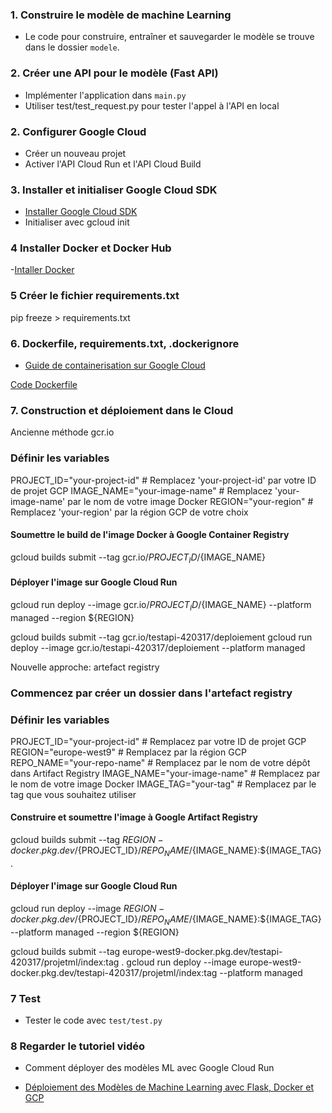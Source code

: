 ### 1. Construire le modèle de machine Learning
- Le code pour construire, entraîner et sauvegarder le modèle se trouve dans le dossier `modele`.

### 2. Créer une API pour le modèle (Fast API)

- Implémenter l'application dans `main.py`
- Utiliser test/test_request.py pour tester l'appel à l'API en local

### 2. Configurer Google Cloud 
- Créer un nouveau projet
- Activer l'API Cloud Run et l'API Cloud Build

### 3. Installer et initialiser Google Cloud SDK
- [Installer Google Cloud SDK](https://cloud.google.com/sdk/docs/install)
- Initialiser avec gcloud init

### 4 Installer Docker et Docker Hub
-[Intaller Docker](https://docs.docker.com/engine/install/)

### 5 Créer le fichier requirements.txt
pip freeze > requirements.txt

### 6. Dockerfile, requirements.txt, .dockerignore
- [Guide de containerisation sur Google Cloud](https://cloud.google.com/run/docs/quickstarts/build-and-deploy#containerizing)

[Code Dockerfile](https://fastapi.tiangolo.com/deployment/docker/)

### 7. Construction et déploiement dans le Cloud


Ancienne méthode gcr.io

### Définir les variables
PROJECT_ID="your-project-id"   # Remplacez 'your-project-id' par votre ID de projet GCP
IMAGE_NAME="your-image-name"   # Remplacez 'your-image-name' par le nom de votre image Docker
REGION="your-region"           # Remplacez 'your-region' par la région GCP de votre choix

#### Soumettre le build de l'image Docker à Google Container Registry
gcloud builds submit --tag gcr.io/${PROJECT_ID}/${IMAGE_NAME}

#### Déployer l'image sur Google Cloud Run
gcloud run deploy --image gcr.io/${PROJECT_ID}/${IMAGE_NAME} --platform managed --region ${REGION}


gcloud builds submit --tag gcr.io/testapi-420317/deploiement
gcloud run deploy --image gcr.io/testapi-420317/deploiement --platform managed


Nouvelle approche: artefact registry 
### Commencez par créer un dossier dans l'artefact registry


### Définir les variables
PROJECT_ID="your-project-id"      # Remplacez par votre ID de projet GCP
REGION="europe-west9"             # Remplacez par la région GCP
REPO_NAME="your-repo-name"        # Remplacez par le nom de votre dépôt dans Artifact Registry
IMAGE_NAME="your-image-name"      # Remplacez par le nom de votre image Docker
IMAGE_TAG="your-tag"              # Remplacez par le tag que vous souhaitez utiliser

#### Construire et soumettre l'image à Google Artifact Registry
gcloud builds submit --tag ${REGION}-docker.pkg.dev/${PROJECT_ID}/${REPO_NAME}/${IMAGE_NAME}:${IMAGE_TAG} .

#### Déployer l'image sur Google Cloud Run
gcloud run deploy --image ${REGION}-docker.pkg.dev/${PROJECT_ID}/${REPO_NAME}/${IMAGE_NAME}:${IMAGE_TAG} --platform managed --region ${REGION}





gcloud builds submit --tag europe-west9-docker.pkg.dev/testapi-420317/projetml/index:tag .
gcloud run deploy --image europe-west9-docker.pkg.dev/testapi-420317/projetml/index:tag --platform managed


### 7 Test
- Tester le code avec `test/test.py`

### 8 Regarder le tutoriel vidéo
- Comment déployer des modèles ML avec Google Cloud Run

- [Déploiement des Modèles de Machine Learning avec Flask, Docker et GCP](
  https://www.youtube.com/watch?v=xaI03GSya0g)

